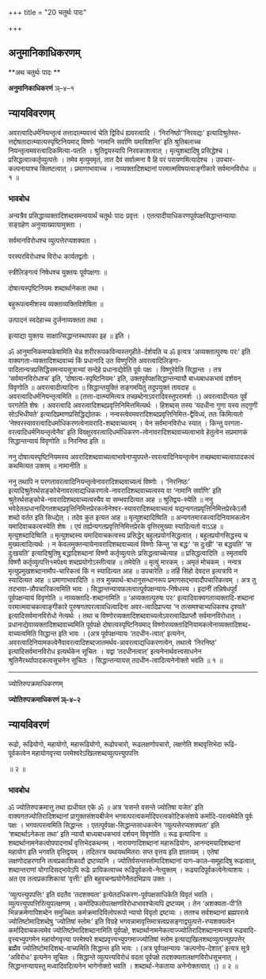 +++
title = "20 चतुर्थः पादः"

+++


## अनुमानिकाधिकरणम्

**अथ चतुर्थः पादः **

**अनुमानिकाधिकरणं** ञ्–४–१

## **न्यायविवरणम्**

अवरत्वादिधर्मनियन्तृत्वं तत्तादात्म्यवत्त्वं चेति द्विविधं ह्यवरत्वादि । ‘निरनिष्ठो’‘निरवद्यः’ इत्यादिश्रुतेस्त-त्तद्दोषतादात्म्यात्यस्पृष्टिनियमाद् विष्णोः ‘नामानि सर्वाणि यमाविशन्ति’ इति श्रुतिबलाच्च नियन्तृत्वमवरत्वादिकमित्या-पतति । श्रुतिद्वयस्यापि निरवकाशत्वात् । मृत्युशब्दादिषु प्रसिद्धेश्च । प्रसिद्धत्वात्कर्तृव्युत्पत्तेः । तमेव मृत्युममृतं, तात दैवं सर्वात्मना वै हि परं परायणमित्यादेश्च । उपचार-कल्पनायाश्च क्लिष्टत्वात् । प्रमाणाभावाच्च । नाव्यक्तादिशब्दानां परमात्मविषयत्वाङ्गीकारे सर्वमानविरोधः ॥ १ ॥

### **भावबोध**

अन्यत्रैव प्रसिद्धाव्यक्तादिशब्दसमन्वयार्थं चतुर्थः पादः प्रवृत्तः । एतत्पादीयाधिकरणपूर्वपक्षसिद्धान्तन्यायाः सङ्ग्रहेण अनुव्याख्यायामुक्ताः ।

सर्वमानविरोधश्च व्युत्पत्तेरप्यशक्यता ।

परस्परविरोधश्च विरोधः कार्यतद्वतोः ।

स्त्रीलिङ्गत्वं निषेधश्च युक्तयः पूर्वपक्षगाः ॥

दोषात्यस्पृष्टिनियमः शब्दार्थानेकता तथा ।

बहुरूपत्वमीशस्य व्यक्ताव्यक्तिविशेषिता ॥

उत्पादनं स्वदेहाच्च दुर्जनाव्यक्तता तथा ।

इत्याद्या युक्तयः साक्षात्सिद्धान्तस्थापका इह ॥ इति ।

ॐ आनुमानिकमप्यकेषामिति चेन्न शरीररूपकविन्यस्तगृहीते-र्दर्शयति च ॐ इत्यत्र ‘अव्यक्तात्पुरुषः परः’ इति वाक्यगता-व्यक्तादिशब्दवाच्यं किं प्रधानादि उत विष्णुरिति अवरत्वादिलिङ्गा-पादितान्यत्रप्रसिद्धिसमन्वयसूत्राभ्यां सन्देहे प्रधानाद्येवेति पूर्वः पक्षः । विष्णुरेवेति सिद्धान्तः । तत्र ‘सर्वमानविरोधश्च’ इति, ‘दोषात्य-स्पृष्टिनियमः’ इति, उक्तपूर्वपक्षसिद्धान्तन्यायौ बाध्यबाधकभावं दर्शयन् विवृणोति ॥ अवरत्वादीत्यादिना ॥ सिद्धान्तयुक्तिं सङ्गमयितुं तदुपयुक्तं तावदाह ॥ अवरत्वादिधर्मनियन्तृत्वमिति ॥ (तत्ता-दात्म्यमित्यत्र तच्छब्देनाऽवरादिवस्तुपरामर्शः ।) अवरत्वादीत्यतः पूर्वं परगतेति शेषः । अवरत्वादि अवरत्वादिशब्दप्रवृत्तिनिमित्तमित्यर्थः । हिशब्दस् तस्य ‘यदधीना गुणा यस्य तद्गुणी सोऽभिधीयते’ इत्यादिप्रमाणप्रसिद्धिद्योतकः । नन्वस्त्वेवमवरादिशब्दप्रवृत्तिनिमित्त-द्वैविध्यं, ततः किमित्यतो ‘नेश्वरस्यावरत्वादिधर्माधिकरणत्वेनावरादि-शब्दवाच्यत्वम् । येन सर्वमानविरोधः स्यात् । किन्तु परगता-वरत्वादिधर्मनियन्तृत्वेनैव’ इति विवक्षुरवरत्वादिधर्माधिकरण-त्वेनावरादिशब्दवाच्यत्वाभावे हेतुत्वेन सप्रमाणकं सिद्धान्तन्यायं विवृणोति ॥ निरनिष्ठ इति ॥

ननु दोषात्यस्पृष्टिनियमस्य अवरादिशब्दवाच्यत्वाभावेनाप्युपपत्ते-रवरत्वादिनियन्तृत्वेन तच्छब्दवाच्यत्वापादकत्वं कथमित्यत उक्तम् ॥ नामानीति ॥

ननु तथापि न परगतावरत्वादिनियन्तृत्वेनावरादिशब्दवाच्यत्वं विष्णोः । ‘निरनिष्ठः’ इत्यादिश्रुतेरर्थसङ्कोचेनावरत्वाद्यधिकरणत्वे-नावरादिशब्दवाच्यत्वस्य वा ‘नामानि सर्वाणि’ इति श्रुतेरर्थसङ्कोचे-नावरादिशब्दवाच्यत्वस्यैव वा सम्भवादित्यत आह ॥ श्रुतिद्वय-स्येति ॥ ननु भवेदेतत्प्रधानादिगतशब्दप्रवृत्तिनिमित्तप्रेरकत्वेनेश्वर-स्यावरादिशब्दवाच्यत्वं यद्यन्यगतप्रवृत्तिनिमित्तप्रेरकेऽसौ शब्दो वर्तत इति सिध्द्येत् । तदेव कुत इत्यत आह ॥ मृत्युशब्दादिष्विति ॥ अन्यगतमारकत्वादिनियामकत्वेन यमादिवाचकत्वस्येति शेषः । एवं तर्ह्यन्यगतप्रवृत्तिनिमित्तप्रेरके वृत्तिरमुख्या स्यादित्यतो वाऽऽह ॥ मृत्युशब्दादिष्विति ॥ मृत्युशब्दस्य यमादिवाचकत्वस्य प्रसिद्धेर् बहुलप्रयोगसिद्धत्वात् । बहुलप्रयोगसिद्धस्य च मुख्यत्वादित्यर्थः । न केवलमुक्तन्यायेनावरादिशब्दवाच्यत्वं विष्णोः किन्तु ‘स बद्धः’ ‘स दुःखी’ ‘स बद्धयति’ ‘स दुःखयति’ इत्यादिश्रुतिषु बद्धादिशब्दानां विष्णौ कर्तृव्युत्पत्तेः प्रसिद्धत्वाच्चेत्याह ॥ प्रसिद्धत्वादिति ॥ स्मृतावपि विष्णौ कर्तृव्युत्पत्ति१मपेक्ष्य शब्दप्रयोगोऽस्तीत्याह ॥ तमेवेति ॥ मृत्युं मारकम् । अमृतं मोचकम् । नन्वत्र मृत्युप्रमुखशब्दानामौप-चारिकत्वं किं न स्यादित्यत आह ॥ उपचारेति ॥ तर्हि सिंहो देवदत्त इत्यत्रापि न स्यादित्यत आह ॥ प्रमाणाभावादिति ॥ तत्र मुख्यार्थ-बाधानुसन्धानरूप प्रमाणसद्भावादौपचारिकत्वम् । अत्र तु तदभावा-न्नौपचारिकत्वमिति भावः । सिद्धान्तन्यायफलत्वात्पूर्वपक्षन्याय-निषेधस्य । इदानीं तन्निषेधपूर्वं पूर्वपक्षन्यायं विवृणोति ॥ नाव्यक्तादि-शब्दानामिति ॥ ‘अव्यक्तात्पुरुषः परः’ इत्यादिवाक्यगताव्यक्तादि-शब्दानां परमात्मवाचकत्वाङ्गीकारे पुरुषगतपरत्वावधित्वादिना अवर-त्वादिप्राप्त्या ‘न तत्समश्चाभ्यधिकश्च दृश्यते’ इत्यादिसर्वमानविरोधो नेत्यर्थः । तथा च विष्णोरव्यक्तादिशब्दवाच्यत्वेऽवरत्वादिप्राप्तौ सर्वमानविरोधात् । प्रधानाद्येवाव्यक्तादिशब्दवाच्यमिति पूर्वपक्षे दोषात्यस्पृष्टिनियमाद् विष्णोरव्यक्तादिनियामकत्वेनाव्यक्तादिशब्द-वाच्यत्वमिति सिद्धान्त इति भावः । (अत्र पूर्वपक्षन्यायः ‘तदधीन-त्वात्’ इत्यनेन, अवरत्वादिनियामकत्वेनैवावरत्वादिशब्दजातमर्थव-न्नावरत्वाद्यधिकरणत्वेन, तथात्वे ‘निरनिष्ठ’ इत्यादिसर्वमानविरोध इत्यर्थकेन सूचितः । यद्वा ‘तदधीनत्वात्’ इत्यनेनार्थवत्त्वसाधनेन श्रुतिनैरर्थ्यापादकत्वसूचनेन सूचितः । सिद्धान्तन्यायस् तदधीन-त्वादित्यनेनोक्तो भवति ॥ १ ॥

------------------------------------------------------------------------

ज्योतिरुपक्रमाधिकरणम्

**ज्योतिरुपक्रमाधिकरणं ञ्–४–२**

## **न्यायविवरणं**

रूढो, रूढियोगो, महायोगो, महारूढियोगो, रूढोपचारो, रूढलक्षणोपचारो, लक्षणेति शब्दवृत्तिभेदा रूढि-पूर्वकत्वेन महायोगवृत्त्या परमेश्वरेऽखिलशब्दव्युत्पत्त्युपपत्तिः

॥ २ ॥

### **भावबोध**

ॐ ज्योतिरुपक्रमात्तु तथा ह्यधीयत एके ॐ ॥ अत्र ‘वसन्ते वसन्ते ज्योतिषा यजेत’ इति वाक्यगतज्योतिरादिशब्दानां प्रागुक्तसंशयबीजेन भगवत्परत्वकर्मादिपरत्वकोटिकसंशये कर्मादि-परत्वमेवेति पूर्वः पक्षः । भगवत्परत्वमिति सिद्धान्तः । एतत्पूर्वपक्ष-सिद्धान्तसाधकत्वेन ‘व्युत्पत्तेरप्यशक्यता’ इति ‘शब्दार्थाऽनेकता तथा’ इति न्यायौ बाध्यबाधकभावं दर्शयन् विवृणोति ॥ रूढ इत्यादिना ॥ शब्दार्थानामनेकत्वोपपादनार्थं वृत्तिभेदकथनम् । नारायणादिशब्दानां महारूढियोगः, आनन्दमयादिशब्दानां महायोग इति भगवति वृत्तिद्वयम् । तदितरत्र यथायथमितराः सप्त वृत्तय इति ज्ञातव्यम् । एतेषां लक्षणोदाहरणानि तत्वप्रकाशिकादौ द्रष्टव्यानि । ज्योतिर्वसन्तस्तोमादिशब्दानां याग–काल–समूहादिषु रूढत्वात्, शब्दान्तराणां योगादिसद्भावेऽपि रूढेः प्रायिकत्वाच्च रूढिपूर्वकत्वे-नेत्युक्तम् । रूढ्यादिपूर्वकत्वेनेत्याशयः । अत एव तत्वप्रकाशिकायां ‘वृत्तीः’ इति बहुवचनप्रयोगेनैतदभिप्राय उक्तः ।

‘व्युत्पत्त्युपपत्तिः’ इति वदतैव ‘तदशक्यता’ इत्येतदधिकरण-पूर्वपक्षसाधिकेति विवृतं भवति । व्युत्पत्त्युपपत्तिरित्युपलक्षणम् । कर्मादिफलोपलक्षणविरोधाभावश्चेत्यपि द्रष्टव्यम् । तेन ‘अशक्यता-पी’ति भिन्नक्रमेणापिशब्देन समुच्चितः कर्मक्रमादिविलोपरूपो न्यायो विवृतो द्रष्टव्यः । ततश्च सर्वशब्दानां ब्रह्मपरत्वे ज्योतिष्टोमादिशब्देषु ‘ज्योतिषां स्तोमः’ इति विग्रहे भगवन्नामावृत्तिमात्रत्वप्रसङ्गाद्व्युत्पत्ते-रप्यशक्यत्वेन कर्मादिवाचकत्वमेव ज्योतिष्टोमादिशब्दानामिति पूर्वपक्षे, शब्दार्थानामनेकत्वाज्ज्योतिरादिशब्दानामन्यत्र रूढ्यादि-वृत्त्यभ्युपगमेन महायोगवृत्त्या परमेश्वरे शब्दप्रवृत्त्यभ्युपगमाज्ज्योतिषां स्तोम इत्याद्यखिलशब्दव्युत्पत्त्युपपत्तेर् ब्रह्मैव ज्योतिष्टोमादिशब्द-वाच्यमिति सिद्धान्त इति भावः । (अत्र पूर्वपक्षन्यायः ‘कल्पनोप-देशात्’ इत्यत्र सूत्रे ‘अविरोधः’ इत्यनेन सूचितः । सिद्धान्ते व्युत्पत्त्यविरोधं वदता पूर्वपक्षे तदशक्यतालक्षणविरोधसूचनात् । सिद्धान्तन्यायस्तु मध्वादिवदित्यनेन भागेनोक्तो भवति । शब्दार्था-नेकताया अनेनोक्तत्वात् ।) ॥ २ ॥

